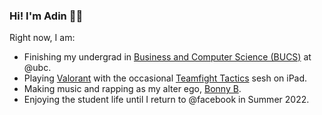 ### Hi! I'm Adin 👨‍💻

Right now, I am:
- Finishing my undergrad in [Business and Computer Science (BUCS)](https://mybcom.sauder.ubc.ca/bucs) at @ubc.
- Playing [Valorant](https://tracker.gg/valorant/profile/riot/Bonny%20B%23BEANS/overview) with the occasional [Teamfight Tactics](https://lolchess.gg/profile/na/bonnyb) sesh on iPad.
- Making music and rapping as my alter ego, [Bonny B](https://open.spotify.com/artist/5STtNYOyTyEuAVm0ceLiEQ?si=_tApMniFTh-Bpa9GSnHMCg).
- Enjoying the student life until I return to @facebook in Summer 2022.
